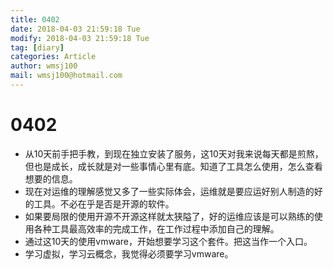 ```yaml
---
title: 0402
date: 2018-04-03 21:59:18 Tue
modify: 2018-04-03 21:59:18 Tue
tag: [diary]
categories: Article
author: wmsj100
mail: wmsj100@hotmail.com
---
```


# 0402
- 从10天前手把手教，到现在独立安装了服务，这10天对我来说每天都是煎熬，但也是成长，成长就是对一些事情心里有底。知道了工具怎么使用，怎么查看想要的信息。
- 现在对运维的理解感觉又多了一些实际体会，运维就是要应运好别人制造的好的工具。不必在乎是否是开源的软件。
- 如果要局限的使用开源不开源这样就太狭隘了，好的运维应该是可以熟练的使用各种工具最高效率的完成工作，在工作过程中添加自己的理解。
- 通过这10天的使用vmware，开始想要学习这个套件。把这当作一个入口。
- 学习虚拟，学习云概念，我觉得必须要学习vmware。
